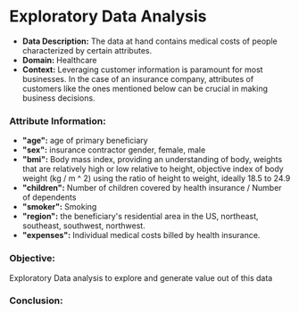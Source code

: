 # Exploratory Data Analysis
* **Data Description:** The data at hand contains medical costs of people characterized by certain attributes.
* **Domain:** Healthcare
* **Context:** Leveraging customer information is paramount for most businesses. In the case of an insurance company, attributes of customers like the ones mentioned below can be crucial in making business decisions.
### Attribute Information:
* **"age":** age of primary beneficiary
* **"sex":** insurance contractor gender, female, male
* **"bmi":** Body mass index, providing an understanding of body, weights that are relatively high or low relative to height, objective index of body weight (kg / m ^ 2) using the ratio of height to weight, ideally 18.5 to 24.9
* **"children":** Number of children covered by health insurance / Number of dependents
* **"smoker":** Smoking
* **"region":** the beneficiary's residential area in the US, northeast, southeast, southwest, northwest.
* **"expenses":** Individual medical costs billed by health insurance.
### Objective: 
Exploratory Data analysis to explore and generate value out of this data
### Conclusion:
